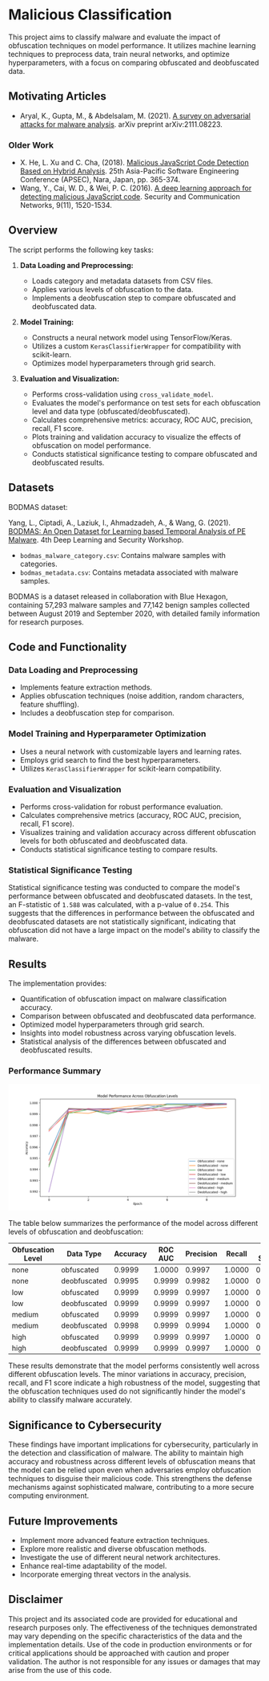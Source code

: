 # Malicious Classification

This project aims to classify malware and evaluate the impact of obfuscation techniques on model performance. It utilizes machine learning techniques to preprocess data, train neural networks, and optimize hyperparameters, with a focus on comparing obfuscated and deobfuscated data.

## Motivating Articles

- Aryal, K., Gupta, M., & Abdelsalam, M. (2021). [A survey on adversarial attacks for malware analysis](https://arxiv.org/abs/2111.08223). arXiv preprint arXiv:2111.08223.

### Older Work

- X. He, L. Xu and C. Cha, (2018). [Malicious JavaScript Code Detection Based on Hybrid Analysis](https://ieeexplore.ieee.org/abstract/document/8719574). 25th Asia-Pacific Software Engineering Conference (APSEC), Nara, Japan, pp. 365-374.
- Wang, Y., Cai, W. D., & Wei, P. C. (2016). [A deep learning approach for detecting malicious JavaScript code](https://onlinelibrary.wiley.com/doi/abs/10.1002/sec.1441). Security and Communication Networks, 9(11), 1520-1534.

## Overview

The script performs the following key tasks:

1. **Data Loading and Preprocessing:**
   - Loads category and metadata datasets from CSV files.
   - Applies various levels of obfuscation to the data.
   - Implements a deobfuscation step to compare obfuscated and deobfuscated data.

2. **Model Training:**
   - Constructs a neural network model using TensorFlow/Keras.
   - Utilizes a custom `KerasClassifierWrapper` for compatibility with scikit-learn.
   - Optimizes model hyperparameters through grid search.

3. **Evaluation and Visualization:**
   - Performs cross-validation using `cross_validate_model`.
   - Evaluates the model's performance on test sets for each obfuscation level and data type (obfuscated/deobfuscated).
   - Calculates comprehensive metrics: accuracy, ROC AUC, precision, recall, F1 score.
   - Plots training and validation accuracy to visualize the effects of obfuscation on model performance.
   - Conducts statistical significance testing to compare obfuscated and deobfuscated results.

## Datasets

BODMAS dataset:

Yang, L., Ciptadi, A., Laziuk, I., Ahmadzadeh, A., & Wang, G. (2021). [BODMAS: An Open Dataset for Learning based Temporal Analysis of PE Malware](https://whyisyoung.github.io/BODMAS/). 4th Deep Learning and Security Workshop.

- `bodmas_malware_category.csv`: Contains malware samples with categories.
- `bodmas_metadata.csv`: Contains metadata associated with malware samples.

BODMAS is a dataset released in collaboration with Blue Hexagon, containing 57,293 malware samples and 77,142 benign samples collected between August 2019 and September 2020, with detailed family information for research purposes.

## Code and Functionality

### Data Loading and Preprocessing
- Implements feature extraction methods.
- Applies obfuscation techniques (noise addition, random characters, feature shuffling).
- Includes a deobfuscation step for comparison.

### Model Training and Hyperparameter Optimization
- Uses a neural network with customizable layers and learning rates.
- Employs grid search to find the best hyperparameters.
- Utilizes `KerasClassifierWrapper` for scikit-learn compatibility.

### Evaluation and Visualization
- Performs cross-validation for robust performance evaluation.
- Calculates comprehensive metrics (accuracy, ROC AUC, precision, recall, F1 score).
- Visualizes training and validation accuracy across different obfuscation levels for both obfuscated and deobfuscated data.
- Conducts statistical significance testing to compare results.

### Statistical Significance Testing

Statistical significance testing was conducted to compare the model's performance between obfuscated and deobfuscated datasets. In the test, an F-statistic of `1.588` was calculated, with a p-value of `0.254`. This suggests that the differences in performance between the obfuscated and deobfuscated datasets are not statistically significant, indicating that obfuscation did not have a large impact on the model's ability to classify the malware.

## Results

The implementation provides:

- Quantification of obfuscation impact on malware classification accuracy.
- Comparison between obfuscated and deobfuscated data performance.
- Optimized model hyperparameters through grid search.
- Insights into model robustness across varying obfuscation levels.
- Statistical analysis of the differences between obfuscated and deobfuscated results.

### Performance Summary

![](https://github.com/ericyoc/malicious_js_id_proc/blob/main/performance_plot.png)

The table below summarizes the performance of the model across different levels of obfuscation and deobfuscation:

| Obfuscation Level |  Data Type   | Accuracy | ROC AUC | Precision | Recall | F1 Score |
|-------------------|--------------|----------|---------|-----------|--------|----------|
|        none       |  obfuscated  |  0.9999  |  1.0000 |   0.9997  | 1.0000 |  0.9998  |
|        none       | deobfuscated |  0.9995  |  0.9999 |   0.9982  | 1.0000 |  0.9991  |
|        low        |  obfuscated  |  0.9999  |  0.9999 |   0.9997  | 1.0000 |  0.9998  |
|        low        | deobfuscated |  0.9999  |  0.9999 |   0.9997  | 1.0000 |  0.9998  |
|       medium      |  obfuscated  |  0.9999  |  0.9999 |   0.9997  | 1.0000 |  0.9998  |
|       medium      | deobfuscated |  0.9998  |  0.9999 |   0.9994  | 1.0000 |  0.9997  |
|        high       |  obfuscated  |  0.9999  |  0.9999 |   0.9997  | 1.0000 |  0.9998  |
|        high       | deobfuscated |  0.9999  |  0.9999 |   0.9997  | 1.0000 |  0.9998  |

These results demonstrate that the model performs consistently well across different obfuscation levels. The minor variations in accuracy, precision, recall, and F1 score indicate a high robustness of the model, suggesting that the obfuscation techniques used do not significantly hinder the model's ability to classify malware accurately.

## Significance to Cybersecurity

These findings have important implications for cybersecurity, particularly in the detection and classification of malware. The ability to maintain high accuracy and robustness across different levels of obfuscation means that the model can be relied upon even when adversaries employ obfuscation techniques to disguise their malicious code. This strengthens the defense mechanisms against sophisticated malware, contributing to a more secure computing environment.

## Future Improvements

- Implement more advanced feature extraction techniques.
- Explore more realistic and diverse obfuscation methods.
- Investigate the use of different neural network architectures.
- Enhance real-time adaptability of the model.
- Incorporate emerging threat vectors in the analysis.

## Disclaimer

This project and its associated code are provided for educational and research purposes only. The effectiveness of the techniques demonstrated may vary depending on the specific characteristics of the data and the implementation details. Use of the code in production environments or for critical applications should be approached with caution and proper validation. The author is not responsible for any issues or damages that may arise from the use of this code.

